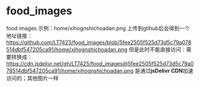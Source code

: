 # food_images
food images
示例：home/xihognshichoadan.png
上传到gtihub后会得到一个地址链接：
   https://github.com/LT7425/food_images/blob/5fee2505f525d73d5c79a078514dbf547205ca91/home/xihognshichoadan.png
但是此时不能直接访问：需要转换成：
  https://cdn.jsdelivr.net/gh/LT7425/food_images@5fee2505f525d73d5c79a078514dbf547205ca91/home/xihognshichoadan.png
是通过**jsDelivr CDN**加速访问的；其他图片一样
